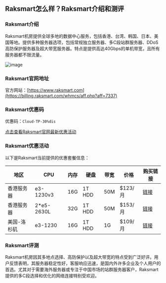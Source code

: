 ## Raksmart怎么样？Raksmart介绍和测评

### Raksmart介绍
Raksmart机房提供全球多地的数据中心服务，包括香港、台湾、韩国、日本、美国等地。提供多种服务器选项，包括常规独立服务器、多C段站群服务器、DDoS高防保护服务器及超大带宽服务器。特点是提供高达40Gbps的单机带宽，且所有服务器都不限流量。

![image](https://github.com/morisakamanabu/Raksmart/assets/167728576/8f4e6176-09c5-4f98-bcf3-1fd3939f669e)

### Raksmart官网地址
官方网站：[https://www.raksmart.com](https://billing.raksmart.com/whmcs/aff.php?aff=7337)

### Raksmart优惠码
优惠码：`Cloud-TP-30%dis`  

[点击查看Raksmart官网最新优惠活动](https://billing.raksmart.com/whmcs/aff.php?aff=7337)

### Raksmart优惠活动
以下是Raksmart当前提供的优惠套餐信息：

| 地区       | CPU       | 内存  | 硬盘     | 带宽  | 价格       | 购买链接                                      |
|------------|-----------|-------|----------|-------|------------|---------------------------------------------|
| 香港服务器 | e3-1230v3 | 16G   | 1T HDD   | 50M   | $123/月    | [链接](https://billing.raksmart.com/whmcs/aff.php?aff=7337&pid=507)   |
| 香港服务器 | 2*e5-2630L| 32G   | 1T HDD   | 50M   | $153/月    | [链接](https://billing.raksmart.com/whmcs/aff.php?aff=7337&pid=879)   |
| 美国-洛杉矶 | e3-1230   | 16G   | 1T HDD   | 1G    | $109/月    | [链接](https://billing.raksmart.com/whmcs/aff.php?aff=7337&pid=1218)   |

### Raksmart评测
Raksmart机房因其多地点选择、高防保护以及超大带宽的特点受到广泛好评。用户反馈表明，其服务器稳定性好，客服响应迅速，是国内外许多企业及个人用户的首选。尤其对于需要海外服务器或专注于中国市场的站群服务器客户，Raksmart提供的多C段选择和优化的网络连接特别受欢迎。
